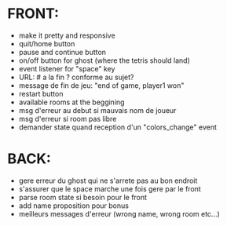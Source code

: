 # FRONT:
- make it pretty and responsive
- quit/home button
- pause and continue button
- on/off button for ghost (where the tetris should land)
- event listener for "space" key
- URL: # a la fin ? conforme au sujet?
- message de fin de jeu: "end of game, player1 won"
- restart button
- available rooms at the beggining
- msg d'erreur au debut si mauvais nom de joueur
- msg d'erreur si room pas libre
- demander state quand reception d'un "colors_change" event


# BACK:
- gere erreur du ghost qui ne s'arrete pas au bon endroit
- s'assurer que le space marche une fois gere par le front
- parse room state si besoin pour le front
- add name proposition pour bonus
- meilleurs messages d'erreur (wrong name, wrong room etc...)